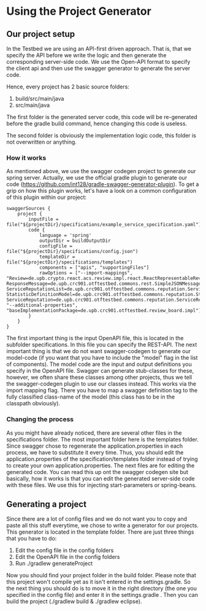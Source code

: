 # Using the Project Generator

## Our project setup

In the Testbed we are using an API-first driven approach. That is, that we specify the API before we write the logic and then generate the corresponding server-side code.
We use the Open-API format to specify the client api and then use the swagger generator to generate the server code.

Hence, every project has 2 basic source folders:
1) build/src/main/java
2) src/main/java

The first folder is the generated server code, this code will be re-generated before the gradle build command, hence changing this code is useless.

The second folder is obviously the implementation logic code, this folder is not overwritten or anything.

### How it works
As mentioned above, we use the swagger codegen project to generate our spring server. Actually, we use the official gradle plugin to generate our code (https://github.com/int128/gradle-swagger-generator-plugin).
To get a grip on how this plugin works, let's have a look on a common configuration of this plugin within our project:

```
swaggerSources {
    project {
        inputFile = file("${projectDir}/specifications/example_service_specification.yaml")
        code {
            language = 'spring'
            outputDir = buildOutputDir
            configFile = file("${projectDir}/specifications/config.json")
            templateDir = file("${projectDir}/specifications/templates")
            components = ["apis", "supportingFiles"]
            rawOptions = ["--import-mappings", "Review=de.upb.crypto.react.acs.review.impl.react.ReactRepresentableReview, ResponseMessage=de.upb.crc901.otftestbed.commons.rest.SimpleJSONMessage, ServiceReputationList=de.upb.crc901.otftestbed.commons.reputation.ServiceReputationList, StatisticDefinitionModel=de.upb.crc901.otftestbed.commons.reputation.StatisticDefinitionModel, ServiceReputation=de.upb.crc901.otftestbed.commons.reputation.ServiceReputation", "--additional-properties", "baseImplementationPackage=de.upb.crc901.otftestbed.review_board.impl"]
        }
    }
}
```
The first important thing is the input OpenAPI file, this is located in the subfolder specifications. In this file you can specify the REST-API.
The next important thing is that we do not want swagger-codegen to generate our model-code (if you want that you have to include the "model" flag in the list of components). The model code are the input and output definitions you specify in the OpenAPI file. Swagger can generate stub-classes for these, however, we often share these classes among other projects, thus we tell the swagger-codegen plugin to use our classes instead.
This works via the import mapping flag. There you have to map a swagger definition tag to the fully classified class-name of the model (this class has to be in the classpath obviously).


### Changing the process
As you might have already noticed, there are several other files in the specifications folder. The most important folder here is the templates folder. Since swagger chose to regenerate the application.properties in each process, we have to substitute it every time. Thus, you should edit the application.properties of the specification/templates folder instead of trying to create your own application.properties. The next files are for editing the generated code. You can read this up ont the swagger codegen site but basically, how it works is that you can edit the generated server-side code with these files. We use this for injecting start-parameters or spring-beans.


## Generating a project

Since there are a lot of config files and we do not want you to copy and paste all this stuff everytime, we chose to write a generator for our projects. This generator is located in the template folder.
There are just three things that you have to do:
1) Edit the config file in the config folders
2) Edit the OpenAPI file in the config folders
3) Run ./gradlew generateProject

Now you should find your project folder in the build folder. Please note that this project won't compile yet as it isn't entered in the settings.gradle.
So the next thing you should do is to move it in the right directory (the one you specified in the config file) and enter it in the settings.gradle . Then you can build the project (./gradlew build & ./gradlew eclipse).

